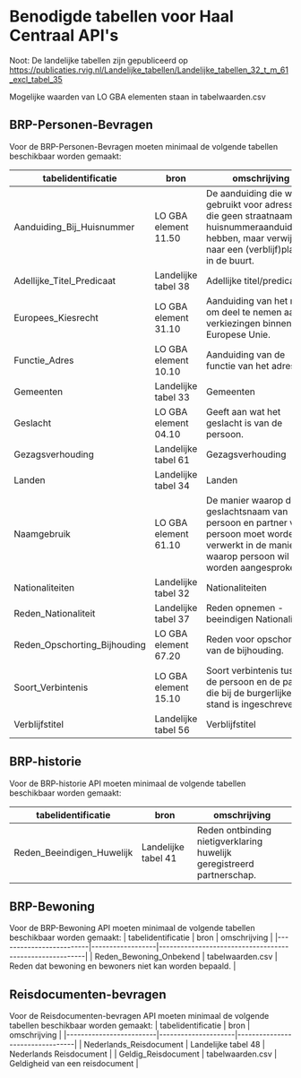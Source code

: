 # Benodigde tabellen voor Haal Centraal API's

Noot: De landelijke tabellen zijn gepubliceerd op https://publicaties.rvig.nl/Landelijke_tabellen/Landelijke_tabellen_32_t_m_61_excl_tabel_35

Mogelijke waarden van LO GBA elementen staan in tabelwaarden.csv

## BRP-Personen-Bevragen

Voor de BRP-Personen-Bevragen moeten minimaal de volgende tabellen beschikbaar worden gemaakt:

| tabelidentificatie           | bron                 | omschrijving                                                                                                                                               |
|------------------------------|----------------------|------------------------------------------------------------------------------------------------------------------------------------------------------------|
| Aanduiding_Bij_Huisnummer    | LO GBA element 11.50 | De aanduiding die wordt gebruikt voor adressen die geen straatnaam en huisnummeraanduidingen hebben, maar verwijzen naar een (verblijf)plaats in de buurt. |
| Adellijke_Titel_Predicaat    | Landelijke tabel 38  | Adellijke titel/predicaat                                                                                                                                  |
| Europees_Kiesrecht           | LO GBA element 31.10 | Aanduiding van het recht om deel te nemen aan verkiezingen binnen de Europese Unie.                                                                        |
| Functie_Adres                | LO GBA element 10.10 | Aanduiding van de functie van het adres.                                                                                                                   |
| Gemeenten                    | Landelijke tabel 33  | Gemeenten                                                                                                                                                  |
| Geslacht                     | LO GBA element 04.10 | Geeft aan wat het geslacht is van de persoon.                                                                                                              |
| Gezagsverhouding             | Landelijke tabel 61  | Gezagsverhouding                                                                                                                                           |
| Landen                       | Landelijke tabel 34  | Landen                                                                                                                                                     |
| Naamgebruik                  | LO GBA element 61.10 | De manier waarop de geslachtsnaam van persoon en partner van persoon moet worden verwerkt in de manier waarop persoon wil worden aangesproken.             |
| Nationaliteiten              | Landelijke tabel 32  | Nationaliteiten                                                                                                                                            |
| Reden_Nationaliteit          | Landelijke tabel 37  | Reden opnemen - beeindigen Nationaliteit                                                                                                                   |
| Reden_Opschorting_Bijhouding | LO GBA element 67.20 | Reden voor opschorting van de bijhouding.                                                                                                                  |
| Soort_Verbintenis            | LO GBA element 15.10 | Soort verbintenis tussen de persoon en de partner die bij de burgerlijke stand is ingeschreven.                                                            |
| Verblijfstitel               | Landelijke tabel 56  | Verblijfstitel                                                                                                                                             |

## BRP-historie

Voor de BRP-historie API moeten minimaal de volgende tabellen beschikbaar worden gemaakt:

| tabelidentificatie        | bron                | omschrijving                                                           |
|---------------------------|---------------------|------------------------------------------------------------------------|
| Reden_Beeindigen_Huwelijk | Landelijke tabel 41 | Reden ontbinding nietigverklaring huwelijk geregistreerd partnerschap. |

## BRP-Bewoning

Voor de BRP-Bewoning API moeten minimaal de volgende tabellen beschikbaar worden gemaakt:
| tabelidentificatie      | bron             | omschrijving                                            |
|-------------------------|------------------|---------------------------------------------------------|
| Reden_Bewoning_Onbekend | tabelwaarden.csv | Reden dat bewoning en bewoners niet kan worden bepaald. |

## Reisdocumenten-bevragen

Voor de Reisdocumenten-bevragen API moeten minimaal de volgende tabellen beschikbaar worden gemaakt:
| tabelidentificatie      | bron                | omschrijving                    |
|-------------------------|---------------------|---------------------------------|
| Nederlands_Reisdocument | Landelijke tabel 48 | Nederlands Reisdocument         |
| Geldig_Reisdocument     | tabelwaarden.csv    | Geldigheid van een reisdocument |
